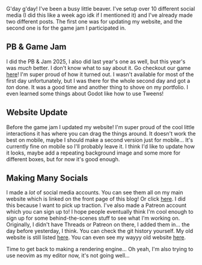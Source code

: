 G'day g'day! I've been a busy little beaver. I've setup over 10 different social media (I did this like a week ago idk if I mentioned it) and I've already made two different posts. The first one was for updating my website, and the second one is for the game jam I participated in.

## PB & Game Jam
I did the PB & Jam 2025, I also did last year's one as well, but this year's was *much* better. I don't know what to say about it. Go checkout our game [here](https://games-for-people.itch.io/scapegoats)! I'm super proud of how it turned out. I wasn't available for most of the first day unfortunately, but I was there for the whole second day and got a *ton* done. It was a good time and another thing to shove on my portfolio. I even learned some things about Godot like how to use Tweens!

## Website Update
Before the game jam I updated my website! I'm super proud of the cool little interactions it has where you can drag the things around. It doesn't work the best on mobile, maybe I should make a second version just for mobile... It's currently fine on mobile so I'll probably leave it. I think I'd like to update how it looks, maybe add a repeating background image and some more for different boxes, but for now it's good enough.

## Making Many Socials
I made a *lot* of social media accounts. You can see them all on my main website which is linked on the front page of this blog! Or click [here](https://boop.website). I did this because I want to pick up traction. I've also made a Patreon account which you can sign up to! I hope people eventually think I'm cool enough to sign up for some behind-the-scenes stuff to see what I'm working on.
Originally, I didn't have Threads or Patreon on there, I added them in... the day before yesterday, I think. You can check the git history yourself. My old website is still listed [here](https://old-boop.pages.dev). You can even see my wayyy old website [here](https://boop.pages.dev). 

Time to get back to making a rendering engine... Oh yeah, I'm also trying to use neovim as my editor now, it's not going well...